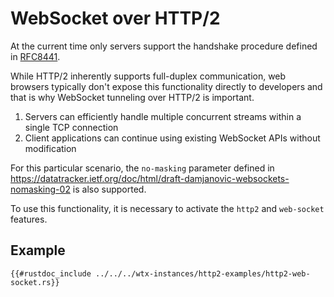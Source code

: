 # WebSocket over HTTP/2

At the current time only servers support the handshake procedure defined in [RFC8441](https://datatracker.ietf.org/doc/html/rfc8441).

While HTTP/2 inherently supports full-duplex communication, web browsers typically don't expose this functionality directly to developers and that is why WebSocket tunneling over HTTP/2 is important.

1. Servers can efficiently handle multiple concurrent streams within a single TCP connection
2. Client applications can continue using existing WebSocket APIs without modification

For this particular scenario, the `no-masking` parameter defined in <https://datatracker.ietf.org/doc/html/draft-damjanovic-websockets-nomasking-02> is also supported.

To use this functionality, it is necessary to activate the `http2` and `web-socket` features.

## Example

```rust,edition2021,no_run
{{#rustdoc_include ../../../wtx-instances/http2-examples/http2-web-socket.rs}}
```